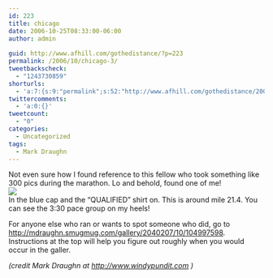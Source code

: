 ```yaml
---
id: 223
title: chicago
date: 2006-10-25T08:33:00-06:00
author: admin
  
guid: http://www.afhill.com/gothedistance/?p=223
permalink: /2006/10/chicago-3/
tweetbackscheck:
  - "1243730859"
shorturls:
  - 'a:7:{s:9:"permalink";s:52:"http://www.afhill.com/gothedistance/2006/10/chicago/";s:7:"tinyurl";s:25:"http://tinyurl.com/kwx6h9";s:4:"isgd";s:17:"http://is.gd/Kfvj";s:5:"bitly";s:19:"http://bit.ly/Ax6lh";s:5:"snipr";s:22:"http://snipr.com/j3ylj";s:5:"snurl";s:22:"http://snurl.com/j3ylj";s:7:"snipurl";s:24:"http://snipurl.com/j3ylj";}'
twittercomments:
  - 'a:0:{}'
tweetcount:
  - "0"
categories:
  - Uncategorized
tags:
  - Mark Draughn
---
```

Not even sure how I found reference to this fellow who took something like 300 pics during the marathon. Lo and behold, found one of me!  
![](http://static.flickr.com/94/279130061_3c337c4ce5.jpg?v=0)  
In the blue cap and the &#8220;QUALIFIED&#8221; shirt on. This is around mile 21.4. You can see the 3:30 pace group on my heels!

For anyone else who ran or wants to spot someone who did, go to http://mdraughn.smugmug.com/gallery/2040207/10/104997598. Instructions at the top will help you figure out roughly when you would occur in the galler.

_(credit Mark Draughn at http://www.windypundit.com )_<br clear="all" />